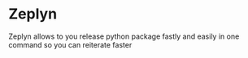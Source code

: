 # Zeplyn
Zeplyn allows to you release python package fastly and easily in one command so you can reiterate faster
